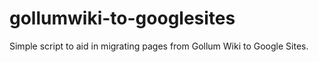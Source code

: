 gollumwiki-to-googlesites
=========================

Simple script to aid in migrating pages from Gollum Wiki to Google Sites.
